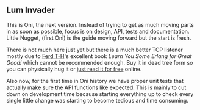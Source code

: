## Lum Invader
This is Oni, the next version. Instead of trying to get as much moving parts in as soon as possible, focus is on design, API, tests and documentation. Little Nugget, (first Oni) is the guide moving forward but the start is fresh.

There is not much here just yet but there is a much better TCP listener mostly due to [Ferd T-H](https://twitter.com/mononcqc)'s excellent book _Learn You Some Erlang for Great Good!_ which cannot be recommended enough. Buy it in dead tree form so you can physically hug it or [just read it for free](http://learnyousomeerlang.com/) online.

Also now, for the first time in Oni history we have proper unit tests that actually make sure the API functions like expected. This is mainly to cut down on development time because starting everything up to check every single little change was starting to become tedious and time consuming.